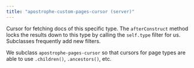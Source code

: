 ```yaml
---
title: "apostrophe-custom-pages-cursor (server)"
---
```

Cursor for fetching docs of this specific type. The `afterConstruct`
method locks the results down to this type by calling the
`self.type` filter for us. Subclasses frequently add new filters.

We subclass `apostrophe-pages-cursor` so that cursors for page types
are able to use `.children()`, `.ancestors()`, etc.


